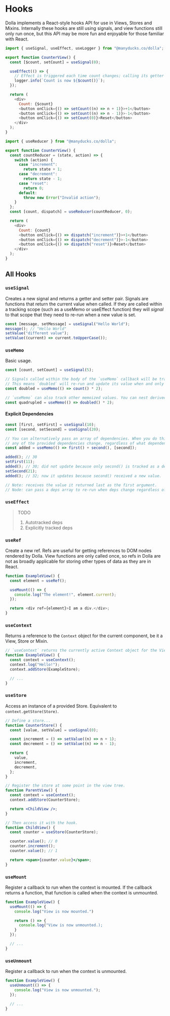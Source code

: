 # Hooks

Dolla implements a React-style hooks API for use in Views, Stores and Mixins. Internally these hooks are still using signals, and view functions still only run once, but this API may be more fun and enjoyable for those familiar with React.

```js
import { useSignal, useEffect, useLogger } from "@manyducks.co/dolla";

export function CounterView() {
  const [$count, setCount] = useSignal(0);

  useEffect(() => {
    // Effect is triggered each time count changes; calling its getter tracks it.
    logger.info(`Count is now ${$count()}`);
  });

  return (
    <div>
      Count: {$count}
      <button onClick={() => setCount((n) => n + 1)}>+1</button>
      <button onClick={() => setCount((n) => n - 1)}>-1</button>
      <button onClick={() => setCount(0)}>Reset</button>
    </div>
  );
}
```

```js
import { useReducer } from "@manyducks.co/dolla";

export function CounterView() {
  const countReducer = (state, action) => {
    switch (action) {
      case "increment":
        return state + 1;
      case "decrement":
        return state - 1;
      case "reset":
        return 0;
      default:
        throw new Error("Invalid action");
    }
  };
  const [count, dispatch] = useReducer(countReducer, 0);

  return (
    <div>
      Count: {count}
      <button onClick={() => dispatch("increment")}>+1</button>
      <button onClick={() => dispatch("decrement")}>-1</button>
      <button onClick={() => dispatch("reset")}>Reset</button>
    </div>
  );
}
```

## All Hooks

### `useSignal`

Creates a new signal and returns a getter and setter pair. Signals are functions that return the current value when called. If they are called within a tracking scope (such as a useMemo or useEffect function) they will _signal_ to that scope that they need to re-run when a new value is set.

```js
const [message, setMessage] = useSignal("Hello World");
message(); // "Hello World"
setValue("different value");
setValue((current) => current.toUpperCase());
```

### `useMemo`

Basic usage.

```js
const [count, setCount] = useSignal(5);

// Signals called within the body of the `useMemo` callback will be tracked.
// This means `doubled` will re-run and update its value when and only when its tracked dependencies do.
const doubled = useMemo(() => count() * 2);

// `useMemo` can also track other memoized values. You can nest derived values as deeply as you want.
const quadrupled = useMemo(() => doubled() * 2);
```

#### Explicit Dependencies

```js
const [first, setFirst] = useSignal(10);
const [second, setSecond] = useSignal(20);

// You can alternatively pass an array of dependencies. When you do this your callback will be re-run whenever
// any of the provided dependencies change, regardless of what dependencies you actually call inside the callback;
const added = useMemo(() => first() + second(), [second]);

added(); // 30
setFirst(11);
added(); // 30; did not update because only second() is tracked as a dependency.
setSecond(21);
added(); // 32; now it updates because second() received a new value.

// Note: receives the value it returned last as the first argument.
// Node: can pass a deps array to re-run when deps change regardless of what's called inside the memo function.
```

### `useEffect`

> TODO
>
> 1. Autotracked deps
> 2. Explicitly tracked deps

### `useRef`

Create a new ref. Refs are useful for getting references to DOM nodes rendered by Dolla. View functions are only called once, so refs in Dolla are not as broadly applicable for storing other types of data as they are in React.

```js
function ExampleView() {
  const element = useRef();

  useMount(() => {
    console.log("The element!", element.current);
  });

  return <div ref={element}>I am a div.</div>;
}
```

### `useContext`

Returns a reference to the `Context` object for the current component, be it a View, Store or Mixin.

```js
// `useContext` returns the currently active Context object for the View, Store or Mixin it's called in.
function ExampleView() {
  const context = useContext();
  context.log("Hello!");
  context.addStore(ExampleStore);

  // ...
}
```

### `useStore`

Access an instance of a provided Store. Equivalent to `context.getStore(Store)`.

```jsx
// Define a store...
function CounterStore() {
  const [value, setValue] = useSignal(0);

  const increment = () => setValue((n) => n + 1);
  const decrement = () => setValue((n) => n - 1);

  return {
    value,
    increment,
    decrement,
  };
}

// Register the store at some point in the view tree.
function ParentView() {
  const context = useContext();
  context.addStore(CounterStore);

  return <ChildView />;
}

// Then access it with the hook.
function ChildView() {
  const counter = useStore(CounterStore);

  counter.value(); // 0
  counter.increment();
  counter.value(); // 1

  return <span>{counter.value}</span>;
}
```

### `useMount`

Register a callback to run when the context is mounted. If the callback returns a function, that function is called when the context is unmounted.

```js
function ExampleView() {
  useMount(() => {
    console.log("View is now mounted.")

    return () => {
      console.log("View is now unmounted.);
    }
  });

  // ...
}
```

### `useUnmount`

Register a callback to run when the context is unmounted.

```js
function ExampleView() {
  useUnmount(() => {
    console.log("View is now unmounted.");
  });

  // ...
}
```
